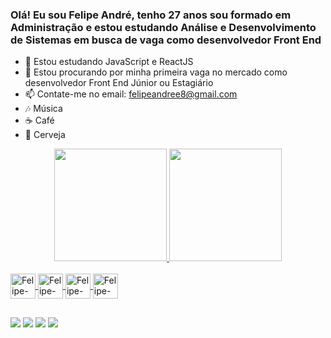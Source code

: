 ### Olá! Eu sou Felipe André, tenho 27 anos sou formado em Administração e estou estudando Análise e Desenvolvimento de Sistemas em busca de vaga como desenvolvedor Front End


- 🌱 Estou estudando JavaScript e ReactJS
- 🤔 Estou procurando por minha primeira vaga no mercado como desenvolvedor Front End Júnior ou Estagiário
- 📫 Contate-me no email: felipeandree8@gmail.com 
- 🎶 Música 
- ☕ Café 
- 🍻 Cerveja

<div align="center">
  <a href="https://github.com/felipeandree">
  <img height="180em" src="https://github-readme-stats.vercel.app/api?username=felipeandree&show_icons=true&theme=dark&include_all_commits=true&count_private=true"/>
  <img height="180em" src="https://github-readme-stats.vercel.app/api/top-langs/?username=felipeandree&layout=compact&langs_count=7&theme=dark"/>
</div>
  
  <div style="display: inline_block"><br>
    <img align="center" alt="Felipe-Js height="30" width="40" src="https://cdn.jsdelivr.net/gh/devicons/devicon/icons/javascript/javascript-original.svg"/>
    <img align="center" alt="Felipe-Css height="30" width="40" src="https://cdn.jsdelivr.net/gh/devicons/devicon/icons/css3/css3-original.svg"/>
    <img align="center" alt="Felipe-Html height="30" width="40" src="https://cdn.jsdelivr.net/gh/devicons/devicon/icons/html5/html5-original.svg" />
    <img align="center" alt="Felipe-C height="30" width="40" src="https://cdn.jsdelivr.net/gh/devicons/devicon/icons/c/c-original.svg" />
    </div>
  
  ##
  
  <div>
    <a href="https://www.instagram.com/_felipeandree" target="_blank"><img src="https://img.shields.io/badge/-Instagram-%23E4405F?style=for-the-badge&logo=instagram&logoColor=white" target="_blank"></a>
    <a href="https://www.twitter.com/_felipeandree" target="_blank"><img src="https://img.shields.io/badge/Twitter-1DA1F2?style=for-the-badge&logo=twitter&logoColor=white" target="_blank"></a>
    <a href="https://www.linkedin.com/in/felipeandre8/" target="_blank"><img src="https://img.shields.io/badge/LinkedIn-0077B5?style=for-the-badge&logo=linkedin&logoColor=white" target="_blank"></a>
    <a href=""mailto:felipeandre8@outlook.com" target="_blank"><img src="https://img.shields.io/badge/Microsoft_Outlook-0078D4?style=for-the-badge&logo=microsoft-outlook&logoColor=white" target="_blank"></a>
  </div>
  
  
